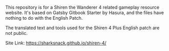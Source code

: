 This repository is for a Shiren the Wanderer 4 related gameplay resource website.
It's based on Gatsby Gitbook Starter by Hasura, and the files have nothing to do with the English Patch.

The translated text and tools used for the Shiren 4 Plus English patch are not public.

Site Link: https://sharksnack.github.io/shiren-4/
